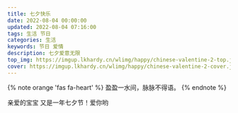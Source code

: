 ```yaml
---
title: 七夕快乐
date: 2022-08-04 00:00:00
updated: 2022-08-04 07:16:00
tags: 生活 节日 
categories: 生活
keywords: 节日 爱情
description: 七夕爱意无限
top_img: https://imgup.lkhardy.cn/wlimg/happy/chinese-valentine-2-top.jpeg
cover: https://imgup.lkhardy.cn/wlimg/happy/chinese-valentine-2-cover.jpg
---
```


{% note orange 'fas fa-heart' %}
    盈盈一水间，脉脉不得语。
{% endnote %}

亲爱的宝宝 又是一年七夕节！爱你哟
